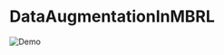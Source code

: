 # DataAugmentationInMBRL

![Demo](https://github.com/ronvree/DataAugmentationInMBRL/blob/master/progress.gif) 
